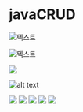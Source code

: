 # javaCRUD
![텍스트](https://github.com/HushKish/javaCRUD/blob/master/screenshot/s1.png?raw=true)


![텍스트](https://github.com/HushKish/javaCRUD/blob/master/screenshot/s2.png?raw=true)

<img src = "https://github.com/HushKish/javaCRUD/blob/master/screenshot/s3.png?raw=true">

![alt text](https://github.com/HushKish/javaCRUD/blob/master/screenshot/s4.png?raw=true)


<img src = "https://github.com/HushKish/javaCRUD/blob/master/screenshot/s5.png?raw=true">
<img src = "https://github.com/HushKish/javaCRUD/blob/master/screenshot/s6.png?raw=true">
<img src = "https://github.com/HushKish/javaCRUD/blob/master/screenshot/s7.png?raw=true">
<img src = "https://github.com/HushKish/javaCRUD/blob/master/screenshot/s8.png?raw=true">

<img src = "https://github.com/HushKish/javaCRUD/blob/master/screenshot/s9.png?raw=true">
